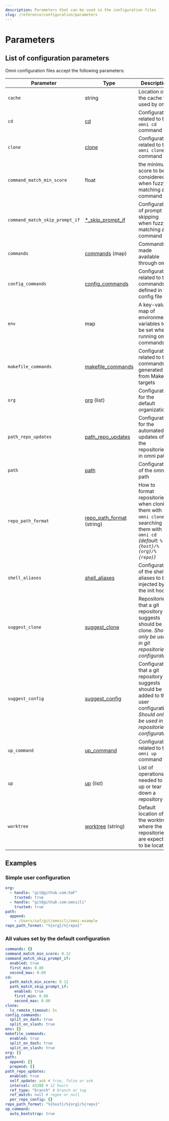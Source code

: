 ```yaml
---
description: Parameters that can be used in the configuration files
slug: /reference/configuration/parameters
---
```


# Parameters

## List of configuration parameters

Omni configuration files accept the following parameters:

| Parameter               | Type | Description                                                            |
|-------------------------|------|------------------------------------------------------------------------|
| `cache` | string | Location of the cache file used by omni |
| `cd` | [cd](parameters/cd) | Configuration related to the `omni cd` command |
| `clone` | [clone](parameters/clone) | Configuration related to the `omni clone` command |
| `command_match_min_score` | float | the minimum score to be considered when fuzzy matching a command |
| `command_match_skip_prompt_if` | [*_skip_prompt_if](parameters/skip-prompt-if) | Configuration of prompt skipping when fuzzy matching a command |
| `commands` | [commands](parameters/commands) (map) | Commands made available through omni |
| `config_commands` | [config_commands](parameters/config_commands) | Configuration related to the commands defined in the config file |
| `env` | map | A key-value map of environment variables to be set when running omni commands |
| `makefile_commands` | [makefile_commands](parameters/makefile_commands) | Configuration related to the commands generated from Makefile targets |
| `org` | [org](parameters/org) (list) | Configuration for the default organizations |
| `path_repo_updates` | [path_repo_updates](parameters/path_repo_updates) | Configuration for the automated updates of the repositories in omni path |
| `path` | [path](parameters/path) | Configuration of the omni path |
| `repo_path_format` | [repo_path_format](parameters/repo_path_format) (string) | How to format repositories when cloning them with `omni clone` or searching them with `omni cd` *(default: `%{host}/%{org}/%{repo}`)* |
| `shell_aliases` | [shell_aliases](parameters/shell_aliases) | Configuration of the shell aliases to be injected by the init hook. |
| `suggest_clone` | [suggest_clone](parameters/suggest_clone) | Repositories that a git repository suggests should be clone. *Should only be used in git repositories configuration.* |
| `suggest_config` | [suggest_config](parameters/suggest_config) | Configuration that a git repository suggests should be added to the user configuration. *Should only be used in git repositories configuration.* |
| `up_command` | [up_command](parameters/up_command) | Configuration related to the `omni up` command |
| `up` | [up](parameters/up) (list) | List of operations needed to set up or tear down a repository |
| `worktree` | [worktree](parameters/worktree) (string) | Default location of the worktree, where the git repositories are expected to be located |

## Examples

### Simple user configuration

```yaml
org:
  - handle: "git@github.com:XaF"
    trusted: true
  - handle: "git@github.com:omnicli"
    trusted: true
path:
  append:
    - /Users/xaf/git/omnicli/omni-example
repo_path_format: "%{org}/%{repo}"
```

### All values set by the default configuration

```yaml
commands: {}
command_match_min_score: 0.12
command_match_skip_prompt_if:
  enabled: true
  first_min: 0.80
  second_max: 0.60
cd:
  path_match_min_score: 0.12
  path_match_skip_prompt_if:
    enabled: true
    first_min: 0.80
    second_max: 0.60
clone:
  ls_remote_timeout: 5s
config_commands:
  split_on_dash: true
  split_on_slash: true
env: {}
makefile_commands:
  enabled: true
  split_on_dash: true
  split_on_slash: true
org: []
path:
  append: []
  prepend: []
path_repo_updates:
  enabled: true
  self_update: ask # true, false or ask
  interval: 43200 # 12 hours
  ref_type: "branch" # branch or tag
  ref_match: null # regex or null
  per_repo_config: {}
repo_path_format: "%{host}/%{org}/%{repo}"
up_command:
  auto_bootstrap: true
```
